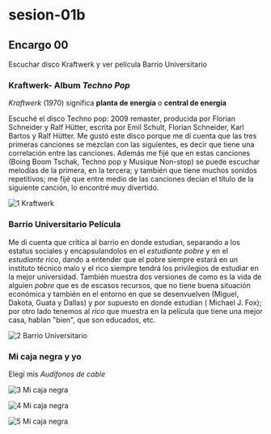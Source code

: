 # sesion-01b

## Encargo 00 
Escuchar disco Kraftwerk y ver película Barrio Universitario

### Kraftwerk- Album _Techno Pop_
_Kraftwerk_ (1970) significa **planta de energía** o **central de energía**

Escuché el disco Techno pop: 2009 remaster, producida por Florian Schneider y Ralf Hütter, escrita por Emil Schult, Florian Schneider, Karl Bartos y Ralf Hütter. Me gustó este disco porque me di cuenta que las tres primeras canciones se mezclan con las siguientes, es decir que tiene una correlación entre las canciones. Además me fijé que en estas canciones (Boing Boom Tschak, Techno pop y Musique Non-stop) se puede escuchar melodías de la primera, en la tercera; y también que tiene muchos sonidos repetitivos; me fijé que entre medio de las canciones decían el título de la siguiente canción, lo encontré muy divertido. 

![1  Kraftwerk](https://github.com/user-attachments/assets/a8e3388e-6c9b-4607-96c9-c302020e7d97)


### Barrio Universitario Película
Me di cuenta que crítica al barrio en donde estudian, separando a los estatus sociales y encapsulandolos en el _estudiante pobre_ y en el _estudiante rico_, dando a entender que el pobre siempre estará en un instituto técnico malo y el rico siempre tendrá los privilegios de estudiar en la mejor universidad. También muestra dos versiones de como es la vida de alguien _pobre_ que es de escasos recursos, que no tiene buena situación económica y también en el entorno en que se desenvuelven (Miguel, Dakota, Guata y Dallas) y por supuesto en donde estudian ( Michael J. Fox); por otro lado tenemos al _rico_ que muestra en la película que tiene una mejor casa, hablan "bien", que son educados, etc. 

![2  Barrio Universitario](https://github.com/user-attachments/assets/130381ba-414a-42fd-8295-18994465c15b)


### Mi caja negra y yo
Elegí mis _Audífonos de cable_

![3  Mi caja negra](https://github.com/user-attachments/assets/d602a5b5-add3-4dd9-bccd-cc22d6b3c337)


![4  Mi caja negra](https://github.com/user-attachments/assets/f691a9e6-5312-4a26-9b1b-a65fe913b6b3)


![5  Mi caja negra](https://github.com/user-attachments/assets/8b590923-bf9d-416a-bb23-6302ec6b330e)


